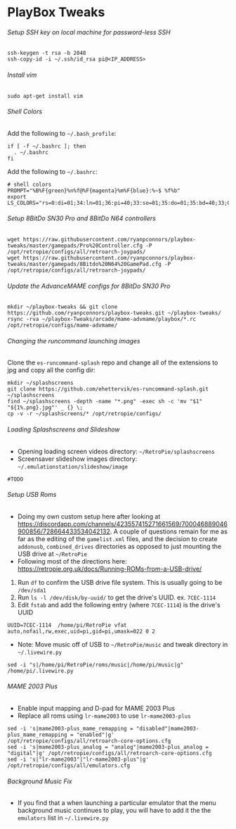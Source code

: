 
# PlayBox Tweaks

###### Setup SSH key on local machine for password-less SSH
  ```
  ssh-keygen -t rsa -b 2048
  ssh-copy-id -i ~/.ssh/id_rsa pi@<IP_ADDRESS>
  ```

###### Install vim
```
sudo apt-get install vim
```

###### Shell Colors
Add the following to `~/.bash_profile`:
```
if [ -f ~/.bashrc ]; then
  . ~/.bashrc
fi
```

Add the following to `~/.bashrc`:
```
# shell colors
PROMPT="%B%F{green}%n%f@%F{magenta}%m%F{blue}:%~$ %f%b"
export LS_COLORS="rs=0:di=01;34:ln=01;36:pi=40;33:so=01;35:do=01;35:bd=40;33;01:cd=40;33;01:or=40;31;01:su=37;41:sg=30;43:tw=30;42:ow=34;42:st=37;44:ex=01;32:"
```

###### Setup 8BitDo SN30 Pro and 8BitDo N64 controllers
 ```
 wget https://raw.githubusercontent.com/ryanpconnors/playbox-tweaks/master/gamepads/Pro%20Controller.cfg -P /opt/retropie/configs/all/retroarch-joypads/
 wget https://raw.githubusercontent.com/ryanpconnors/playbox-tweaks/master/gamepads/8Bitdo%20N64%20GamePad.cfg -P /opt/retropie/configs/all/retroarch-joypads/
 ```

###### Update the AdvanceMAME configs for 8BitDo SN30 Pro
  ```
  mkdir ~/playbox-tweaks && git clone https://github.com/ryanpconnors/playbox-tweaks.git ~/playbox-tweaks/
  rsync -rva ~/playbox-Tweaks/arcade/mame-advmame/playbox/*.rc /opt/retropie/configs/mame-advmame/
  ```

###### Changing the runcommand launching images
Clone the `es-runcommand-splash` repo and change all of the extensions to jpg and copy all the config dir:
```
mkdir ~/splashscreens
git clone https://github.com/ehettervik/es-runcommand-splash.git ~/splashscreens
find ~/splashscreens -depth -name "*.png" -exec sh -c 'mv "$1" "${1%.png}.jpg"' _ {} \;
cp -v -r ~/splashscreens/* /opt/retropie/configs/
```

###### Loading Splashscreens and Slideshow

- Opening loading screen videos directory: `~/RetroPie/splashscreens`
- Screensaver slideshow images directory: `~/.emulationstation/slideshow/image`

```
#TODO
```

###### Setup USB Roms
- Doing my own custom setup here after looking at https://discordapp.com/channels/423557415271661569/700046889046900856/728664433534042132. A couple of questions remain for me as far as the editing of the `gamelist.xml` files, and the decision to create `addonusb`, `combined_drives` directories as opposed to just mounting the USB drive at `~/RetroPie`
- Following most of the directions here: https://retropie.org.uk/docs/Running-ROMs-from-a-USB-drive/
1. Run `df` to confirm the USB drive file system. This is usually going to be `/dev/sda1`
2. Run `ls -l /dev/disk/by-uuid/` to get the drive's UUID. ex. `7CEC-1114`
3. Edit `fstab` and add the following entry (where `7CEC-1114`) is the drive's UUID
  ```
  UUID=7CEC-1114  /home/pi/RetroPie vfat  auto,nofail,rw,exec,uid=pi,gid=pi,umask=022 0 2
  ```
- Note: Move music off of USB to `~/RetroPie/music` and tweak directory in `~/.livewire.py`
```
sed -i "s|/home/pi/RetroPie/roms/music|/home/pi/music|g" /home/pi/.livewire.py
```

###### MAME 2003 Plus
- Enable input mapping and D-pad for MAME 2003 Plus
- Replace all roms using `lr-mame2003` to use `lr-mame2003-plus`
```
sed -i 's|mame2003-plus_mame_remapping = "disabled"|mame2003-plus_mame_remapping = "enabled"|g' /opt/retropie/configs/all/retroarch-core-options.cfg
sed -i 's|mame2003-plus_analog = "analog"|mame2003-plus_analog = "digital"|g' /opt/retropie/configs/all/retroarch-core-options.cfg
sed -i 's|"lr-mame2003"|"lr-mame2003-plus"|g' /opt/retropie/configs/all/emulators.cfg
```

###### Background Music Fix
- If you find that a when launching a particular emulator that the menu background music continues to play, you will have to add it the the `emulators` list in `~/.livewire.py`
